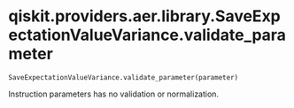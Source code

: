 # qiskit.providers.aer.library.SaveExpectationValueVariance.validate\_parameter

`SaveExpectationValueVariance.validate_parameter(parameter)`

Instruction parameters has no validation or normalization.
